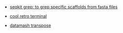 - [seqkit grep: to grep specific scaffolds from fasta files](https://bioinf.shenwei.me/seqkit/usage/#grep)


- [cool retro terminal](https://github.com/Swordfish90/cool-retro-term)

- [datamash transpose](https://www.gnu.org/software/datamash/examples/#example_transpose)
